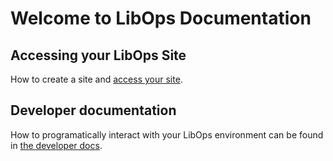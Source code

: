 # Welcome to LibOps Documentation

## Accessing your LibOps Site

How to create a site and [access your site](development/index.md#access).

## Developer documentation

How to programatically interact with your LibOps environment can be found in [the developer docs](development/index.md).
